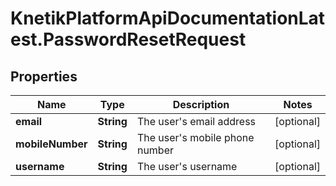 # KnetikPlatformApiDocumentationLatest.PasswordResetRequest

## Properties
Name | Type | Description | Notes
------------ | ------------- | ------------- | -------------
**email** | **String** | The user&#39;s email address | [optional] 
**mobileNumber** | **String** | The user&#39;s mobile phone number | [optional] 
**username** | **String** | The user&#39;s username | [optional] 


